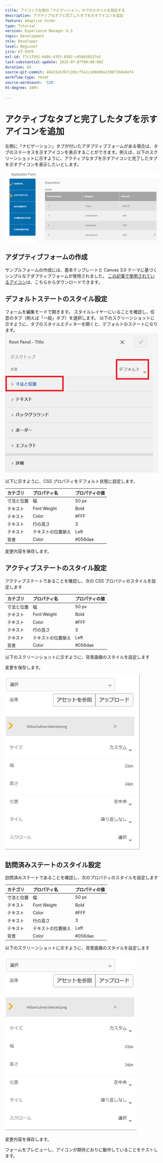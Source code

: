 ```yaml
---
title: アイコンで左側の「ナビゲーション」タブのスタイルを設定する
description: アクティブなタブと完了したタブを示すアイコンを追加
feature: Adaptive Forms
type: Tutorial
version: Experience Manager 6.5
topic: Development
role: Developer
level: Beginner
jira: KT-9359
exl-id: f7c1f991-0486-4355-8502-cd5b038537e3
last-substantial-update: 2019-07-07T00:00:00Z
duration: 68
source-git-commit: 48433a5367c281cf5a1c106b08a1306f1b0e8ef4
workflow-type: tm+mt
source-wordcount: '328'
ht-degree: 100%

---
```


# アクティブなタブと完了したタブを示すアイコンを追加

左側に「ナビゲーション」タブが付いたアダプティブフォームがある場合は、タブのステータスを示すアイコンを表示することができます。例えば、以下のスクリーンショットに示すように、アクティブなタブを示すアイコンと完了したタブを示すアイコンを表示したいとします。

![toolbar-spacing](assets/active-completed.png)

## アダプティブフォームの作成

サンプルフォームの作成には、基本テンプレートと Canvas 3.0 テーマに基づくシンプルなアダプティブフォームが使用されました。
[この記事で使用されているアイコン](assets/icons.zip)は、こちらからダウンロードできます。


## デフォルトステートのスタイル設定

フォームを編集モードで開きます。
スタイルレイヤーにいることを確認し、任意のタブ（例えば「一般」タブ）を選択します。
以下のスクリーンショットに示すように、タブのスタイルエディターを開くと、デフォルトのステートになります。
![navigation-tab](assets/navigation-tab.png)

以下に示すように、CSS プロパティをデフォルト状態に設定します。

| カテゴリ | プロパティ名 | プロパティの値 |
|:---|:---|:---|
| 寸法と位置 | 幅 | 50 px |
| テキスト | Font Weight | Bold |
| テキスト | Color | #FFF |
| テキスト | 行の高さ | 3 |
| テキスト | テキストの位置揃え | Left |
| 背景 | Color | #056dae |

変更内容を保存します。

## アクティブステートのスタイル設定

アクティブステートであることを確認し、次の CSS プロパティのスタイルを設定します

| カテゴリ | プロパティ名 | プロパティの値 |
|:---|:---|:---|
| 寸法と位置 | 幅 | 50 px |
| テキスト | Font Weight | Bold |
| テキスト | Color | #FFF |
| テキスト | 行の高さ | 3 |
| テキスト | テキストの位置揃え | Left |
| 背景 | Color | #056dae |

以下のスクリーンショットに示すように、背景画像のスタイルを設定します

変更を保存します。



![active-state](assets/active-state.png)

## 訪問済みステートのスタイル設定

訪問済みステートであることを確認し、次のプロパティのスタイルを設定します

| カテゴリ | プロパティ名 | プロパティの値 |
|:---|:---|:---|
| 寸法と位置 | 幅 | 50 px |
| テキスト | Font Weight | Bold |
| テキスト | Color | #FFF |
| テキスト | 行の高さ | 3 |
| テキスト | テキストの位置揃え | Left |
| 背景 | Color | #056dae |

以下のスクリーンショットに示すように、背景画像のスタイルを設定します


![visited-state](assets/visited-state.png)

変更内容を保存します。

フォームをプレビューし、アイコンが期待どおりに動作していることをテストします。
